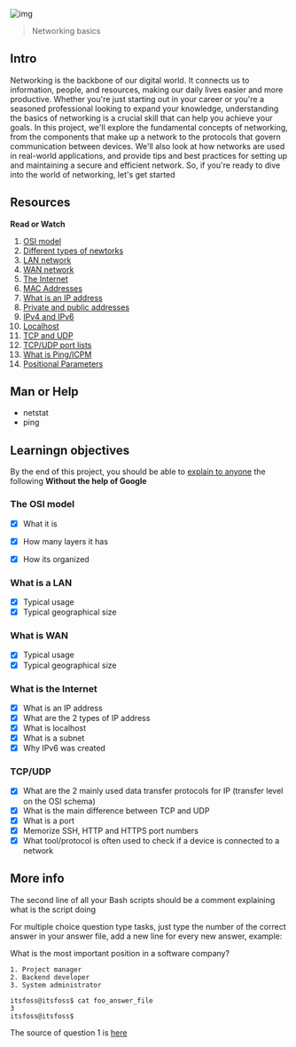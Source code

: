 ![img](https://assets.imaginablefutures.com/media/images/ALX_Logo.max-200x150.png)
> Networking basics

## Intro
Networking is the backbone of our digital world. It connects us to information, people, and resources, making our daily lives easier and more productive. Whether you're just starting out in your career or you're a seasoned professional looking to expand your knowledge, understanding the basics of networking is a crucial skill that can help you achieve your goals. In this project, we'll explore the fundamental concepts of networking, from the components that make up a network to the protocols that govern communication between devices. We'll also look at how networks are used in real-world applications, and provide tips and best practices for setting up and maintaining a secure and efficient network. So, if you're ready to dive into the world of networking, let's get started

## Resources
__Read or Watch__
1. [OSI model](https://en.wikipedia.org/wiki/OSI_model)
2. [Different types of newtorks](https://www.lifewire.com/lans-wans-and-other-area-networks-817376)
3. [LAN network](https://en.wikipedia.org/wiki/Local_area_network)
4. [WAN network](https://en.wikipedia.org/wiki/Wide_area_network)
5. [The Internet](https://en.wikipedia.org/wiki/Internet)
6. [MAC Addresses](https://whatismyipaddress.com/mac-address)
7. [What is an IP address](https://www.bleepingcomputer.com/tutorials/ip-addresses-explained/)
8. [Private and public addresses](https://www.iplocation.net/public-vs-private-ip-address)
9. [IPv4 and IPv6](https://www.webopedia.com/insights/ipv6-ipv4-difference/)
10. [Localhost](https://en.wikipedia.org/wiki/Localhost)
11. [TCP and UDP](https://www.howtogeek.com/190014/htg-explains-what-is-the-difference-between-tcp-and-udp/)
12. [TCP/UDP port lists](https://en.wikipedia.org/wiki/List_of_TCP_and_UDP_port_numbers)
13. [What is Ping/ICPM](https://en.wikipedia.org/wiki/Ping_%28networking_utility%29)
14. [Positional Parameters](https://wiki.bash-hackers.org/scripting/posparams)

## Man or Help
- netstat
- ping

## Learningn objectives
By the end of this project, you should be able to [explain to anyone](https://fs.blog/feynman-learning-technique/) the following  __Without the help of Google__

### The OSI model
* [X] What it is
* [X] How many layers it has
* [X] How its organized


### What is a LAN
* [X] Typical usage
* [X] Typical geographical size

### What is WAN
* [X] Typical usage
* [X] Typical geographical size

### What is the Internet

* [X] What is an IP address
* [X] What are the 2 types of IP address
* [X] What is localhost
* [X] What is a subnet
* [X] Why IPv6 was created

### TCP/UDP

* [X] What are the 2 mainly used data transfer protocols for IP (transfer level on the OSI schema)
* [X] What is the main difference between TCP and UDP
* [X] What is a port
* [X] Memorize SSH, HTTP and HTTPS port numbers
* [X] What tool/protocol is often used to check if a device is connected to a network

## More info
The second line of all your Bash scripts should be a comment explaining what is the script doing

For multiple choice question type tasks, just type the number of the correct answer in your answer file, add a new line for every new answer, example:

What is the most important position in a software company?

    1. Project manager
    2. Backend developer
    3. System administrator

```
itsfoss@itsfoss$ cat foo_answer_file
3
itsfoss@itsfoss$
```
The source of question 1 is [here](https://twitter.com/devopsreact/status/831922429215662080)
